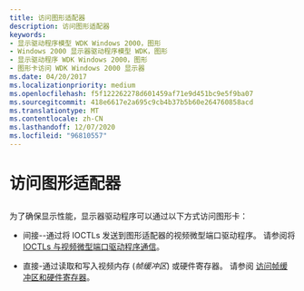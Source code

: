 ```yaml
---
title: 访问图形适配器
description: 访问图形适配器
keywords:
- 显示驱动程序模型 WDK Windows 2000，图形
- Windows 2000 显示器驱动程序模型 WDK，图形
- 显示驱动程序 WDK Windows 2000，图形
- 图形卡访问 WDK Windows 2000 显示器
ms.date: 04/20/2017
ms.localizationpriority: medium
ms.openlocfilehash: f5f122262278d601459af71e9d451bc9e5f9ba07
ms.sourcegitcommit: 418e6617e2a695c9cb4b37b5b60e264760858acd
ms.translationtype: MT
ms.contentlocale: zh-CN
ms.lasthandoff: 12/07/2020
ms.locfileid: "96810557"
---
```

# <a name="accessing-the-graphics-adapter"></a>访问图形适配器


## <span id="ddk_accessing_the_graphics_adapter_gg"></span><span id="DDK_ACCESSING_THE_GRAPHICS_ADAPTER_GG"></span>


为了确保显示性能，显示器驱动程序可以通过以下方式访问图形卡：

-   间接--通过将 IOCTLs 发送到图形适配器的视频微型端口驱动程序。 请参阅将 [IOCTLs 与视频微型端口驱动程序通信](communicating-ioctls-to-the-video-miniport-driver.md)。

-   直接-通过读取和写入视频内存 (*帧缓冲区*) 或硬件寄存器。 请参阅 [访问帧缓冲区和硬件寄存器](accessing-the-frame-buffer-and-hardware-registers.md)。

 

 





